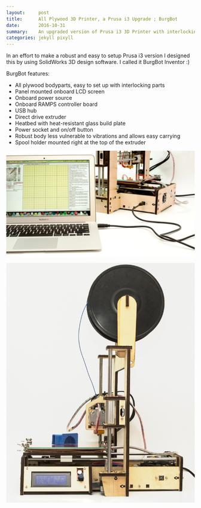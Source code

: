 ```yaml
---
layout:     post
title:      All Plywood 3D Printer, a Prusa i3 Upgrade ; BurgBot
date:       2016-10-31
summary:    An upgraded version of Prusa i3 3D Printer with interlocking plywood body parts.
categories: jekyll pixyll
---
```


In an effort to make a robust and easy to setup Prusa i3 version I designed this by using SolidWorks 3D design software. I called it BurgBot Inventor :)

BurgBot features:

* All plywood bodyparts, easy to set up with interlocking parts
* Panel mounted onboard LCD screen
* Onboard power source
* Onboard RAMPS controller board
* USB hub
* Direct drive extruder
* Heatbed with heat-resistant glass build plate
* Power socket and on/off button
* Robust body less vulnerable to vibrations and allows easy carrying  
* Spool holder mounted right at the top of the extruder

![All_plywood_3d_printer_0](/images/All_plywood_3d_printer_0.jpg)

![All_plywood_3d_printer_1](/images/All_plywood_3d_printer_1.jpg)
